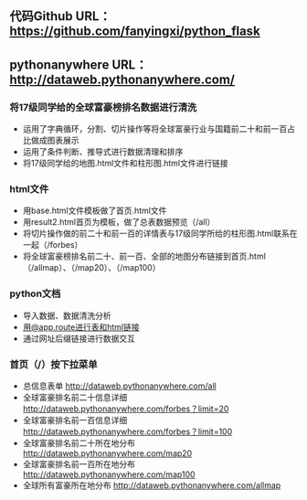 

## 代码Github URL：https://github.com/fanyingxi/python_flask
## pythonanywhere URL：http://dataweb.pythonanywhere.com/

### 将17级同学给的全球富豪榜排名数据进行清洗
* 运用了字典循环，分割、切片操作等将全球富豪行业与国籍前二十和前一百占比做成图表展示
* 运用了条件判断、推导式进行数据清理和排序
* 将17级同学给的地图.html文件和柱形图.html文件进行链接

### html文件
* 用base.html文件模板做了首页.html文件
* 用result2.html首页为模板，做了总表数据预览（/all）
* 将切片操作做的前二十和前一百的详情表与17级同学所给的柱形图.html联系在一起（/forbes）
* 将全球富豪榜排名前二十、前一百、全部的地图分布链接到首页.html（/allmap）、（/map20）、（/map100）

### python文档
* 导入数据、数据清洗分析
* 用@app.route进行表和html链接
* 通过网址后缀链接进行数据交互

### 首页（/）按下拉菜单
- 总信息表单 http://dataweb.pythonanywhere.com/all
- 全球富豪排名前二十信息详细 http://dataweb.pythonanywhere.com/forbes？limit=20
- 全球富豪排名前一百信息详细 http://dataweb.pythonanywhere.com/forbes？limit=100
- 全球富豪排名前二十所在地分布 http://dataweb.pythonanywhere.com/map20
- 全球富豪排名前一百所在地分布 http://dataweb.pythonanywhere.com/map100
- 全球所有富豪所在地分布 http://dataweb.pythonanywhere.com/allmap
